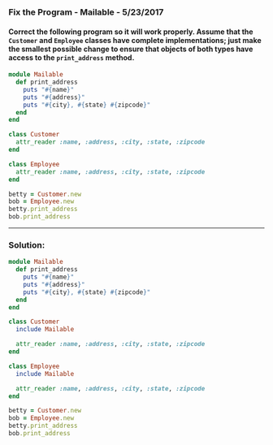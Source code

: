 
[comment]: # (fix_the_program-mailable.md)

### Fix the Program - Mailable - 5/23/2017

#### Correct the following program so it will work properly. Assume that the `Customer` and `Employee` classes have complete implementations; just make the smallest possible change to ensure that objects of both types have access to the `print_address` method.

``` ruby
module Mailable
  def print_address
    puts "#{name}"
    puts "#{address}"
    puts "#{city}, #{state} #{zipcode}"
  end
end

class Customer
  attr_reader :name, :address, :city, :state, :zipcode
end

class Employee
  attr_reader :name, :address, :city, :state, :zipcode
end

betty = Customer.new
bob = Employee.new
betty.print_address
bob.print_address
```

---

### Solution:

``` ruby
module Mailable
  def print_address
    puts "#{name}"
    puts "#{address}"
    puts "#{city}, #{state} #{zipcode}"
  end
end

class Customer
  include Mailable

  attr_reader :name, :address, :city, :state, :zipcode
end

class Employee
  include Mailable

  attr_reader :name, :address, :city, :state, :zipcode
end

betty = Customer.new
bob = Employee.new
betty.print_address
bob.print_address
```
